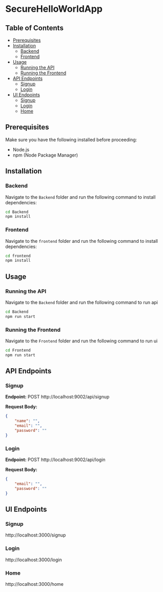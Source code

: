# SecureHelloWorldApp

## Table of Contents

- [Prerequisites](#prerequisites)
- [Installation](#installation)
  - [Backend](#backend)
  - [Frontend](#frontend)
- [Usage](#usage)
  - [Running the API](#running-the-api)
  - [Running the Frontend](#running-the-frontend)
- [API Endpoints](#api-endpoints)
  - [Signup](#signup)
  - [Login](#login)
- [UI Endpoints](#ui-endpoints)
   - [Signup](#signup)
   - [Login](#login)
   - [Home](#home)


## Prerequisites

Make sure you have the following installed before proceeding:

- Node.js
- npm (Node Package Manager)

## Installation

### Backend

Navigate to the `Backend` folder and run the following command to install dependencies:

```bash
cd Backend
npm install
```


### Frontend
Navigate to the `frontend` folder and run the following command to install dependencies:

```bash
cd frontend
npm install
```
## Usage

### Running the API
Navigate to the `Backend` folder and run the following command to run api

```bash
cd Backend
npm run start
```

### Running the Frontend
Navigate to the `Frontend` folder and run the following command to run ui

```bash
cd Frontend
npm run start
```

## API Endpoints

### Signup

**Endpoint:**
POST http://localhost:9002/api/signup

**Request Body:**
```json
{
    "name": "",
    "email": "",
    "password": ""
}
```

### Login
**Endpoint:**
POST http://localhost:9002/api/login

**Request Body:**
```json
{
    "email": "",
    "password": ""
}
```
## UI Endpoints

### Signup
http://localhost:3000/signup

### Login
http://localhost:3000/login

### Home
http://localhost:3000/home
